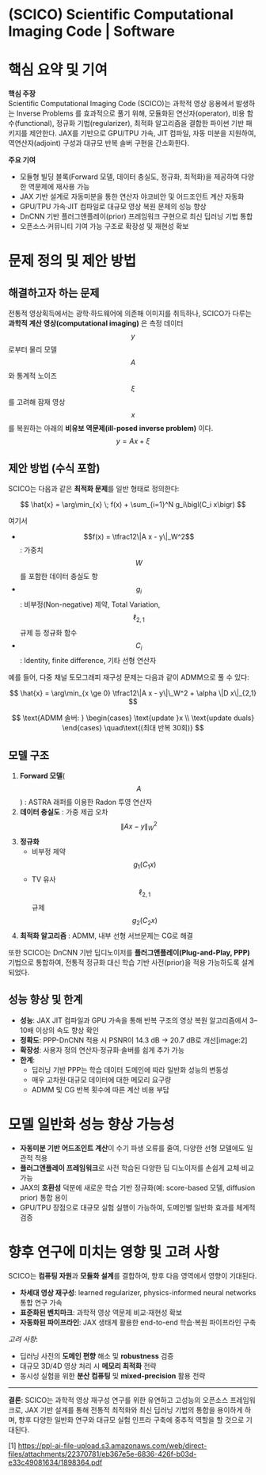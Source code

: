 # (SCICO) Scientific Computational Imaging Code | Software
# 핵심 요약 및 기여

**핵심 주장**  
Scientific Computational Imaging Code (SCICO)는 과학적 영상 응용에서 발생하는 Inverse Problems 를 효과적으로 풀기 위해, 모듈화된 연산자(operator), 비용 함수(functional), 정규화 기법(regularizer), 최적화 알고리즘을 결합한 파이썬 기반 패키지를 제안한다. JAX를 기반으로 GPU/TPU 가속, JIT 컴파일, 자동 미분을 지원하여, 역연산자(adjoint) 구성과 대규모 반복 솔버 구현을 간소화한다.

**주요 기여**  
- 모듈형 빌딩 블록(Forward 모델, 데이터 충실도, 정규화, 최적화)을 제공하여 다양한 역문제에 재사용 가능  
- JAX 기반 설계로 자동미분을 통한 연산자 야코비안 및 어드조인트 계산 자동화  
- GPU/TPU 가속·JIT 컴파일로 대규모 영상 복원 문제의 성능 향상  
- DnCNN 기반 플러그앤플레이(prior) 프레임워크 구현으로 최신 딥러닝 기법 통합  
- 오픈소스·커뮤니티 기여 가능 구조로 확장성 및 재현성 확보  

# 문제 정의 및 제안 방법

## 해결하고자 하는 문제  
전통적 영상획득에서는 광학·하드웨어에 의존해 이미지를 취득하나, SCICO가 다루는 **과학적 계산 영상(computational imaging)** 은 측정 데이터 $$y$$ 로부터 물리 모델 $$A$$ 와 통계적 노이즈 $$\xi$$ 를 고려해 잠재 영상 $$x$$ 를 복원하는 아래의 **비유보 역문제(ill-posed inverse problem)** 이다.  
$$
y = A x + \xi
$$

## 제안 방법 (수식 포함)  
SCICO는 다음과 같은 **최적화 문제**를 일반 형태로 정의한다:  

$$
\hat{x} = \arg\min_{x} \; f(x) + \sum_{i=1}^N g_i\bigl(C_i x\bigr)
$$  

여기서  
- $$f(x) = \tfrac12\|A x - y\|_W^2$$ : 가중치 $$W$$ 를 포함한 데이터 충실도 항  
- $$g_i$$ : 비부정(Non-negative) 제약, Total Variation, $$\ell_{2,1}$$ 규제 등 정규화 함수  
- $$C_i$$ : Identity, finite difference, 기타 선형 연산자  

예를 들어, 다중 채널 토모그래피 재구성 문제는 다음과 같이 ADMM으로 풀 수 있다:  

$$
\hat{x} = \arg\min_{x \ge 0} \tfrac12\|A x - y\|\_W^2 + \alpha \|D x\|_{2,1}
$$  

$$
\text{ADMM 솔버: } 
\begin{cases}
\text{update }x \\
\text{update duals}
\end{cases}
\quad\text{(최대 반복 30회)}
$$

## 모델 구조  
1. **Forward 모델**($$A$$) : ASTRA 래퍼를 이용한 Radon 투영 연산자  
2. **데이터 충실도** : 가중 제곱 오차 $$\|A x - y\|_W^2$$  
3. **정규화**  
   - 비부정 제약 $$g_1(C_1 x)$$  
   - TV 유사 $$\ell_{2,1}$$ 규제 $$g_2(C_2 x)$$  
4. **최적화 알고리즘** : ADMM, 내부 선형 서브문제는 CG로 해결  

또한 SCICO는 DnCNN 기반 딥디노이저를 **플러그앤플레이(Plug-and-Play, PPP)** 기법으로 통합하여, 전통적 정규화 대신 학습 기반 사전(prior)을 적용 가능하도록 설계되었다.

## 성능 향상 및 한계  
- **성능**: JAX JIT 컴파일과 GPU 가속을 통해 반복 구조의 영상 복원 알고리즘에서 3–10배 이상의 속도 향상 확인  
- **정확도**: PPP-DnCNN 적용 시 PSNR이 14.3 dB → 20.7 dB로 개선[image:2]  
- **확장성**: 사용자 정의 연산자·정규화·솔버를 쉽게 추가 가능  
- **한계**:  
  - 딥러닝 기반 PPP는 학습 데이터 도메인에 따라 일반화 성능의 변동성  
  - 매우 고차원·대규모 데이터에 대한 메모리 요구량  
  - ADMM 및 CG 반복 횟수에 따른 계산 비용 부담  

# 모델 일반화 성능 향상 가능성  
- **자동미분 기반 어드조인트 계산**이 수기 파생 오류를 줄여, 다양한 선형 모델에도 일관적 적용  
- **플러그앤플레이 프레임워크**로 사전 학습된 다양한 딥 디노이저를 손쉽게 교체·비교 가능  
- JAX의 **호환성** 덕분에 새로운 학습 기반 정규화(예: score-based 모델, diffusion prior) 통합 용이  
- GPU/TPU 장점으로 대규모 실험 실행이 가능하여, 도메인별 일반화 효과를 체계적 검증  

# 향후 연구에 미치는 영향 및 고려 사항  
SCICO는 **컴퓨팅 자원**과 **모듈화 설계**를 결합하여, 향후 다음 영역에서 영향이 기대된다.  
- **차세대 영상 재구성**: learned regularizer, physics-informed neural networks 통합 연구 가속  
- **표준화된 벤치마크**: 과학적 영상 역문제 비교·재현성 확보  
- **자동화된 파이프라인**: JAX 생태계 활용한 end-to-end 학습·복원 파이프라인 구축  

*고려 사항*:  
- 딥러닝 사전의 **도메인 편향** 해소 및 **robustness** 검증  
- 대규모 3D/4D 영상 처리 시 **메모리 최적화** 전략  
- 동시성 실험을 위한 **분산 컴퓨팅** 및 **mixed-precision** 활용 전략  

---  

**결론**: SCICO는 과학적 영상 재구성 연구를 위한 유연하고 고성능의 오픈소스 프레임워크로, JAX 기반 설계를 통해 전통적 최적화와 최신 딥러닝 기법의 통합을 용이하게 하며, 향후 다양한 일반화 연구와 대규모 실험 인프라 구축에 중추적 역할을 할 것으로 기대된다.

[1] https://ppl-ai-file-upload.s3.amazonaws.com/web/direct-files/attachments/22370781/eb367e5e-6836-426f-b03d-e33c49081634/1898364.pdf

